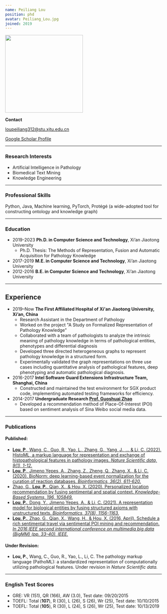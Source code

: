 ```yaml
---
name: Peiliang Lou
position: phd
avatar: Peiliang_Lou.jpg
joined: 2019
---
```


<img width="250" src="{{site.baseurl}}/images/people/{{page.avatar}}" data-action="zoom">

**Contact**

<i class="fa fa-envelope-o"></i> loupeiliang312@stu.xjtu.edu.cn<br>

[<i class="fa fa-google"></i> Google Scholar Profile](https://scholar.google.com/citations?hl=en&user=4qSntjYAAAAJ)

<hr>

### Research Interests
- Artificial Intelligence in Pathology
- Biomedical Text Mining
- Knowledge Engineering

<hr>

### Professional Skills
Python, Java, Machine learning, PyTorch, Protégé (a wide-adopted tool for constructing ontology and knowledge graph)

<hr>

### Education
- 2019-2023	**Ph.D. in Computer Science and Technology**, Xi’an Jiaotong University
    - Ph.D. Thesis:	The Methods of Representation, Fusion and Automatic Acquisition for Pathology Knowledge
- 2017-2019	**M.E. in Computer Science and Technology**, Xi’an Jiaotong University
- 2012-2016	**B.E. in Computer Science and Technology**, Xi’an Jiaotong University

<hr>

## Experience
- 2019–Now	**The First Affiliated Hospital of Xi'an Jiaotong University, Xi’an, China**
    - Research Assistant in the Department of Pathology 
    - Worked on the project "A Study on Formalized Representation of Pathology Knowledge"
    - Collaborated with a team of pathologists to analyze the intrinsic meaning of pathology knowledge in terms of pathological entities, phenotypes and differential diagnosis
    - Developed three directed heterogeneous graphs to represent pathology knowledge in a structured form.
    - Experimentally validated the graph representations on three use cases including quantitative analysis of pathological features, deep phenotyping and automatic pathological diagnosis.
- 2016-2017	 **Intel Software Guard Extensions Infrastructure Team, Shanghai, China**
    - Constructed and maintained the test environment for SGX product code, implementing automated testing frameworks for efficiency.
- 2014-2017	**Undergraduate Research [Prof. Guoshuai Zhao](http://guoshuaizhao.com/)**
    - Developed a recommendation method of Place-Of-Interest (POI) based on sentiment analysis of Sina Weibo social media data.

<hr>

### Publications
#### Published:
- [**Lou, P**., Wang, C., Guo, R., Yao, L., Zhang, G., Yang, J., ... & Li, C. (2022). HistoML, a markup language for representation and exchange of histopathological features in pathology images. _Nature Scientific data, 9(1), 1-12._](https://www.nature.com/articles/s41597-022-01505-0)
- [**Lou, P**., Jimeno Yepes, A., Zhang, Z., Zheng, Q., Zhang, X., & Li, C. (2020). BioNorm: deep learning-based event normalization for the curation of reaction databases. _Bioinformatics, 36(2), 611-620._ ](https://academic.oup.com/bioinformatics/article-abstract/36/2/611/5539693)
- [Zhao, G., **Lou, P.**, Qian, X., & Hou, X. (2020). Personalized location recommendation by fusing sentimental and spatial context. _Knowledge-Based Systems, 196, 105849._](https://www.sciencedirect.com/science/article/pii/S0950705120302161)
- [**Lou, P.**, Dong, Y., Jimeno Yepes, A., & Li, C. (2021). A representation model for biological entities by fusing structured axioms with unstructured texts. _Bioinformatics, 37(8), 1156-1163._](https://academic.oup.com/bioinformatics/article-abstract/37/8/1156/5941463)
- [**Lou, P.**, Zhao, G., Qian, X., Wang, H., & Hou, X. (2016, April). Schedule a rich sentimental travel via sentimental POI mining and recommendation. _In 2016 IEEE second international conference on multimedia big data (BigMM) (pp. 33-40). IEEE._](https://ieeexplore.ieee.org/abstract/document/7544993/)

#### Under Revision:
- **Lou, P.**, Wang, C., Guo, R., Yao, L., Li, C. The pathology markup language (PathoML): a standardized representation of computationally utilizing pathological features. Under revision in _Nature Scientific data._


<hr>

### English Test Scores
- GRE: VR (151), QR (166), AW (3.0), Test date: 09/20/2015
- TOEFL: Total (**107**), R (30), L (26), S (26), Wr (25), Test date: 10/10/2015
- TOEFL: Total (**105**), R (30), L (24), S (26), Wr (25), Test date: 10/13/2019


